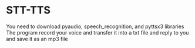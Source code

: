 # STT-TTS
You need to download pyaudio, speech_recognition, and pyttsx3 libraries <br>
The program record your voice and transfer it into a txt file and reply to you and save it as an mp3 file
